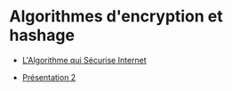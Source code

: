 # Algorithmes d'encryption et hashage 

- [L'Algorithme qui Sécurise Internet](https://www.youtube.com/watch?v=1Yv8m398Fv0)


- [Présentation 2](https://docs.google.com/presentation/d/1X7ZIxAHNhV_0mTFzMVjjFFogl8tb2AlS5vEF75zchjk/edit#slide=id.p)
